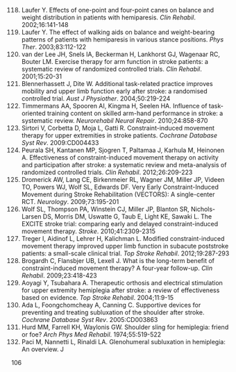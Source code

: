 118) Laufer Y. Effects of one-point and four-point canes on balance and weight distribution in patients with hemiparesis. *Clin Rehabil*. 2002;16:141-148
119) Laufer Y. The effect of walking aids on balance and weight-bearing patterns of patients with hemiparesis in various stance positions. *Phys Ther*. 2003;83:112-122
120) van der Lee JH, Snels IA, Beckerman H, Lankhorst GJ, Wagenaar RC, Bouter LM. Exercise therapy for arm function in stroke patients: a systematic review of randomized controlled trials. *Clin Rehabil*. 2001;15:20-31
121) Blennerhassett J, Dite W. Additional task-related practice improves mobility and upper limb function early after stroke: a randomised controlled trial. *Aust J Physiother*. 2004;50:219-224
122) Timmermans AA, Spooren AI, Kingma H, Seelen HA. Influence of task-oriented training content on skilled arm-hand performance in stroke: a systematic review. *Neurorehabil Neural Repair*. 2010;24:858-870
123) Sirtori V, Corbetta D, Moja L, Gatti R. Constraint-induced movement therapy for upper extremities in stroke patients. *Cochrane Database Syst Rev*. 2009:CD004433
124) Peurala SH, Kantanen MP, Sjogren T, Paltamaa J, Karhula M, Heinonen A. Effectiveness of constraint-induced movement therapy on activity and participation after stroke: a systematic review and meta-analysis of randomized controlled trials. *Clin Rehabil*. 2012;26:209-223
125) Dromerick AW, Lang CE, Birkenmeier RL, Wagner JM, Miller JP, Videen TO, Powers WJ, Wolf SL, Edwards DF. Very Early Constraint-Induced Movement during Stroke Rehabilitation (VECTORS): A single-center RCT. *Neurology*. 2009;73:195-201
126) Wolf SL, Thompson PA, Winstein CJ, Miller JP, Blanton SR, Nichols-Larsen DS, Morris DM, Uswatte G, Taub E, Light KE, Sawaki L. The EXCITE stroke trial: comparing early and delayed constraint-induced movement therapy. *Stroke*. 2010;41:2309-2315
127) Treger I, Aidinof L, Lehrer H, Kalichman L. Modified constraint-induced movement therapy improved upper limb function in subacute poststroke patients: a small-scale clinical trial. *Top Stroke Rehabil*. 2012;19:287-293
128) Brogardh C, Flansbjer UB, Lexell J. What is the long-term benefit of constraint-induced movement therapy? A four-year follow-up. *Clin Rehabil*. 2009;23:418-423
129) Aoyagi Y, Tsubahara A. Therapeutic orthosis and electrical stimulation for upper extremity hemiplegia after stroke: a review of effectiveness based on evidence. *Top Stroke Rehabil*. 2004;11:9-15
130) Ada L, Foongchomcheay A, Canning C. Supportive devices for preventing and treating subluxation of the shoulder after stroke. *Cochrane Database Syst Rev*. 2005:CD003863
131) Hurd MM, Farrell KH, Waylonis GW. Shoulder sling for hemiplegia: friend or foe? *Arch Phys Med Rehabil*. 1974;55:519-522
132) Paci M, Nannetti L, Rinaldi LA. Glenohumeral subluxation in hemiplegia: An overview. J

<PAGE>106